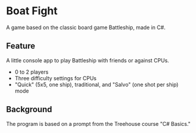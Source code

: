 # Boat Fight

A game based on the classic board game Battleship, made in C#.

## Feature

A little console app to play Battleship with friends or against CPUs.
* 0 to 2 players
* Three difficulty settings for CPUs
* "Quick" (5x5, one ship), traditional, and "Salvo" (one shot per ship) mode

## Background

The program is based on a prompt from the Treehouse course "C# Basics." 
